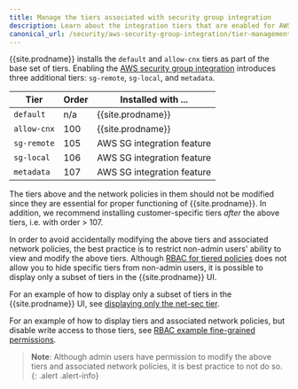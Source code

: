 ```yaml
---
title: Manage the tiers associated with security group integration
description: Learn about the integration tiers that are enabled for AWS security groups, and why they should not be modified. 
canonical_url: /security/aws-security-group-integration/tier-management
---
```



{{site.prodname}} installs the `default` and `allow-cnx` tiers as part of the
base set of tiers. Enabling the
[AWS security group integration]({{site.baseurl}}/reference/other-install-methods/kubernetes/installation/aws-sg-integration)
introduces three additional tiers: `sg-remote`, `sg-local`, and `metadata`.

| Tier        | Order  | Installed with ...         |
|-------------|--------|----------------------------|
| `default`   | n/a    | {{site.prodname}}          |
| `allow-cnx` | 100    | {{site.prodname}}          |
| `sg-remote` | 105    | AWS SG integration feature |
| `sg-local`  | 106    | AWS SG integration feature |
| `metadata`  | 107    | AWS SG integration feature |

The tiers above and the network policies in them should not be
modified since they are essential for proper functioning of {{site.prodname}}.
In addition, we recommend installing customer-specific tiers _after_ the above
tiers, i.e. with order > 107.

In order to avoid accidentally modifying the above tiers and associated
network policies, the best practice is to restrict non-admin users' ability to
view and modify the above tiers.
Although [RBAC for tiered policies]({{site.baseurl}}/reference/cnx/rbac-tiered-policies)
does not allow you to hide specific tiers from non-admin users, it is possible
to display only a subset of tiers in the {{site.prodname}} UI.

For an example of how to display only a subset of tiers in the {{site.prodname}} UI, see
[displaying only the net-sec tier]({{site.baseurl}}/reference/cnx/rbac-tiered-policies#displaying-only-the-net-sec-tier).

For an example of how to display tiers and associated network policies, but
disable write access to those tiers, see
[RBAC example fine-grained permissions]({{site.baseurl}}/reference/cnx/rbac-tiered-policies#example-fine-grained-permissions).

> **Note**: Although admin users have permission to modify the above tiers and associated
> network policies, it is best practice to not do so.
{: .alert .alert-info}
